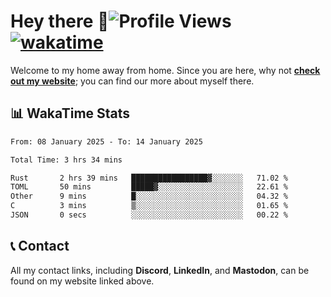 # Hey there :wave:![Profile Views](https://komarev.com/ghpvc/?username=skifli) [![wakatime](https://wakatime.com/badge/user/b4317b02-0c6d-457b-82a4-a448b8a8d1df.svg)](https://wakatime.com/@b4317b02-0c6d-457b-82a4-a448b8a8d1df)

Welcome to my home away from home. Since you are here, why not [**check out my website**](https://skifli.github.io); you can find our more about myself there.

## 📊 WakaTime Stats

<!--START_SECTION:waka-->

```txt
From: 08 January 2025 - To: 14 January 2025

Total Time: 3 hrs 34 mins

Rust       2 hrs 39 mins   █████████████████▓░░░░░░░   71.02 %
TOML       50 mins         █████▓░░░░░░░░░░░░░░░░░░░   22.61 %
Other      9 mins          █░░░░░░░░░░░░░░░░░░░░░░░░   04.32 %
C          3 mins          ▒░░░░░░░░░░░░░░░░░░░░░░░░   01.65 %
JSON       0 secs          ░░░░░░░░░░░░░░░░░░░░░░░░░   00.22 %
```

<!--END_SECTION:waka-->

## 📞 Contact

All my contact links, including **Discord**, **LinkedIn**, and **Mastodon**, can be found on my website linked above.
